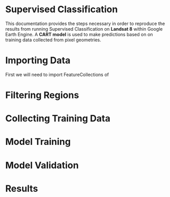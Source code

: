 # Supervised Classification 
This documentation provides the steps necessary in order to reproduce the results from running Supervised Classification on **Landsat 8** within Google Earth Engine. A **CART model** is used to make predictions based on on training data collected from pixel geometries. 
# Importing Data
First we will need to import FeatureCollections of 
# Filtering Regions

# Collecting Training Data

# Model Training

# Model Validation 

# Results

